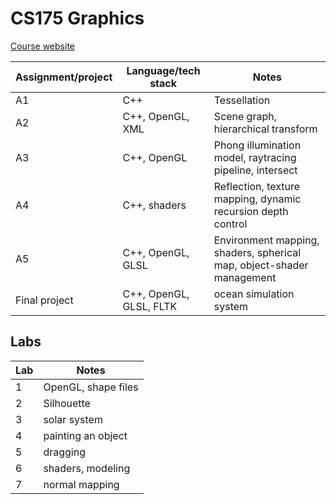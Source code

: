 # CS175 Graphics 
[Course website](http://www.cs.tufts.edu/comp/175/)

| Assignment/project | Language/tech stack  | Notes |
|-----------|-----------|-----------|
| A1  | C++  | Tessellation |
| A2  | C++, OpenGL, XML | Scene graph, hierarchical transform |
| A3  | C++, OpenGL | Phong illumination model, raytracing pipeline, intersect |
| A4  | C++, shaders | Reflection, texture mapping, dynamic recursion depth control |
| A5  | C++, OpenGL, GLSL | Environment mapping, shaders, spherical map, object-shader management |
| Final project | C++, OpenGL, GLSL, FLTK | ocean simulation system |

## Labs
| Lab |  Notes |
|---------|-----------|
| 1  | OpenGL, shape files |
| 2  | Silhouette |
| 3  | solar system |
| 4  | painting an object |
| 5  | dragging |
| 6 | shaders, modeling |
| 7 | normal mapping |

